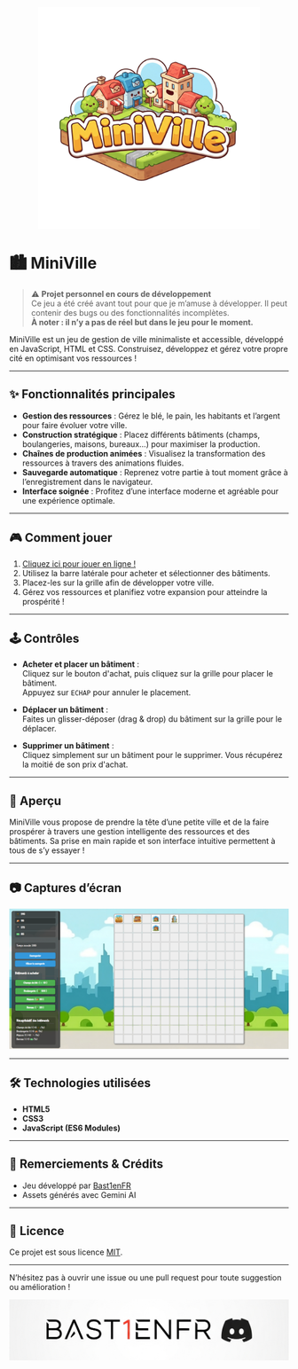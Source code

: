 <p align="center">
  <img src="assets/logo.png" alt="Logo MiniVille" width="400"/>
</p>

# 🏙️ MiniVille

> ⚠️ **Projet personnel en cours de développement**  
> Ce jeu a été créé avant tout pour que je m’amuse à développer. Il peut contenir des bugs ou des fonctionnalités incomplètes.  
> **À noter : il n’y a pas de réel but dans le jeu pour le moment.**

MiniVille est un jeu de gestion de ville minimaliste et accessible, développé en JavaScript, HTML et CSS. Construisez, développez et gérez votre propre cité en optimisant vos ressources !

---

## ✨ Fonctionnalités principales

- **Gestion des ressources** : Gérez le blé, le pain, les habitants et l’argent pour faire évoluer votre ville.
- **Construction stratégique** : Placez différents bâtiments (champs, boulangeries, maisons, bureaux...) pour maximiser la production.
- **Chaînes de production animées** : Visualisez la transformation des ressources à travers des animations fluides.
- **Sauvegarde automatique** : Reprenez votre partie à tout moment grâce à l’enregistrement dans le navigateur.
- **Interface soignée** : Profitez d’une interface moderne et agréable pour une expérience optimale.

---

## 🎮 Comment jouer

1. [Cliquez ici pour jouer en ligne !](https://bast1enfr.github.io/MiniVille-Game/)
2. Utilisez la barre latérale pour acheter et sélectionner des bâtiments.
3. Placez-les sur la grille afin de développer votre ville.
4. Gérez vos ressources et planifiez votre expansion pour atteindre la prospérité !

---

## 🕹️ Contrôles

- **Acheter et placer un bâtiment** :  
  Cliquez sur le bouton d'achat, puis cliquez sur la grille pour placer le bâtiment.  
  Appuyez sur `ECHAP` pour annuler le placement.

- **Déplacer un bâtiment** :  
  Faites un glisser-déposer (drag & drop) du bâtiment sur la grille pour le déplacer.

- **Supprimer un bâtiment** :  
  Cliquez simplement sur un bâtiment pour le supprimer. Vous récupérez la moitié de son prix d'achat.

---

## 🚀 Aperçu

MiniVille vous propose de prendre la tête d’une petite ville et de la faire prospérer à travers une gestion intelligente des ressources et des bâtiments. Sa prise en main rapide et son interface intuitive permettent à tous de s’y essayer !

---

## 📷 Captures d’écran

<p align="center">
  <img src="preview/view.png" alt="Preview MiniVille" width="600"/>
</p>

---

## 🛠️ Technologies utilisées

- **HTML5**
- **CSS3**
- **JavaScript (ES6 Modules)**

---

## 🙏 Remerciements & Crédits

- Jeu développé par [Bast1enFR](https://github.com/Bast1enFR)
- Assets générés avec Gemini AI

---

## 📄 Licence

Ce projet est sous licence [MIT](LICENSE).

---

N’hésitez pas à ouvrir une issue ou une pull request pour toute suggestion ou amélioration !

<p align="center">
  <img src="discord.png" alt="Discord" width="600"/>
</p>
